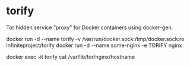 # torify
Tor hidden service "proxy" for Docker containers using docker-gen.

docker run -d --name torify -v /var/run/docker.sock:/tmp/docker.sock:ro infiniteproject/torify 
docker run -d --name some-nginx -e TORIFY nginx

docker exec -it torify cat /var/lib/tor/nginx/hostname

